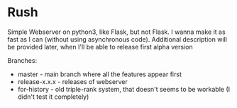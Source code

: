 # Rush

Simple Webserver on python3, like Flask, but not Flask. I wanna make it as fast as I can (without using asynchronous code). Additional description will be provided later, when I'll be able to release first alpha version

Branches:
  - master - main branch where all the features appear first
  - release-x.x.x - releases of webserver
  - for-history - old triple-rank system, that doesn't seems to be workable (I didn't test it completely)
